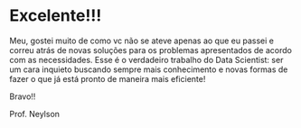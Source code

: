   # Excelente!!!
  
  Meu, gostei muito de como vc não se ateve apenas ao que eu passei e correu atrás de novas soluções para os 
  problemas apresentados de acordo com as necessidades. Esse é o verdadeiro trabalho do Data Scientist: ser um cara
  inquieto buscando sempre mais conhecimento e novas formas de fazer o que já está pronto de maneira mais eficiente!
  
  Bravo!!
  
  Prof. Neylson
